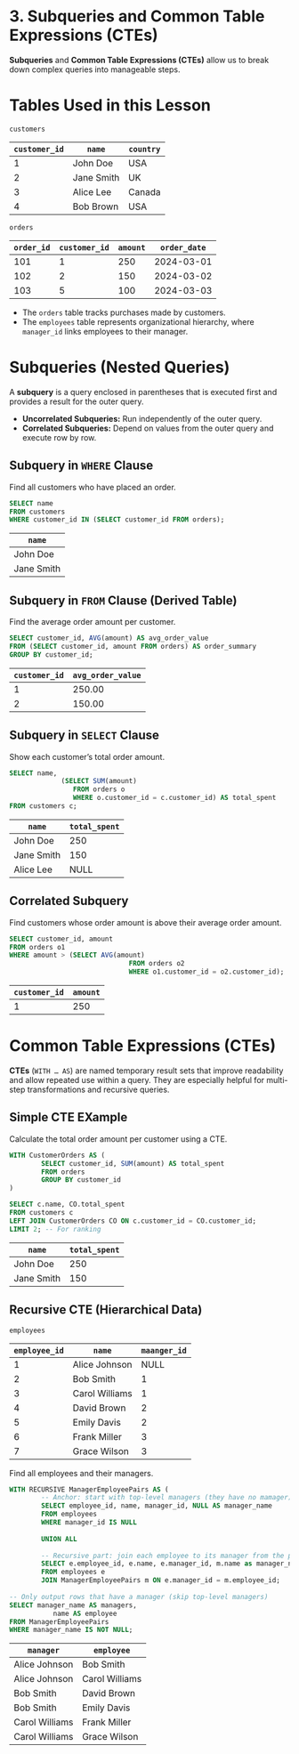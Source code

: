 # 3. Subqueries and Common Table Expressions (CTEs)

**Subqueries** and **Common Table Expressions (CTEs)** allow us to break down complex queries into manageable steps.

# Tables Used in this Lesson

`customers`

| `customer_id` | `name` | `country` |
| --- | --- | --- |
| 1 | John Doe | USA |
| 2 | Jane Smith | UK |
| 3 | Alice Lee | Canada |
| 4 | Bob Brown | USA |

`orders`

| `order_id` | `customer_id` | `amount` | `order_date` |
| --- | --- | --- | --- |
| 101 | 1 | 250 | 2024-03-01 |
| 102 | 2 | 150 | 2024-03-02 |
| 103 | 5 | 100 | 2024-03-03 |
- The `orders` table tracks purchases made by customers.
- The `employees` table represents organizational hierarchy, where `manager_id` links employees to their manager.

# Subqueries (Nested Queries)

A **subquery** is a query enclosed in parentheses that is executed first and provides a result for the outer query.

- **Uncorrelated Subqueries:** Run independently of the outer query.
- **Correlated Subqueries:** Depend on values from the outer query and execute row by row.

## Subquery in `WHERE` Clause

Find all customers who have placed an order.

```sql
SELECT name
FROM customers
WHERE customer_id IN (SELECT customer_id FROM orders);
```

| `name` |
| --- |
| John Doe |
| Jane Smith |

## Subquery in `FROM` Clause (Derived Table)

Find the average order amount per customer.

```sql
SELECT customer_id, AVG(amount) AS avg_order_value
FROM (SELECT customer_id, amount FROM orders) AS order_summary
GROUP BY customer_id;
```

| `customer_id` | `avg_order_value` |
| --- | --- |
| 1 | 250.00 |
| 2 | 150.00 |

## Subquery in `SELECT` Clause

Show each customer’s total order amount.

```sql
SELECT name,
			 (SELECT SUM(amount)
				FROM orders o
				WHERE o.customer_id = c.customer_id) AS total_spent
FROM customers c;
```

| `name` | `total_spent` |
| --- | --- |
| John Doe | 250 |
| Jane Smith | 150 |
| Alice Lee | NULL |

## Correlated Subquery

Find customers whose order amount is above their average order amount.

```sql
SELECT customer_id, amount
FROM orders o1
WHERE amount > (SELECT AVG(amount) 
							  FROM orders o2
							  WHERE o1.customer_id = o2.customer_id);
```

| `customer_id` | `amount` |
| --- | --- |
| 1 | 250 |

# Common Table Expressions (CTEs)

**CTEs** (`WITH … AS`) are named temporary result sets that improve readability and allow repeated use within a query. They are especially helpful for multi-step transformations and recursive queries.

## Simple CTE EXample

Calculate the total order amount per customer using a CTE.

```sql
WITH CustomerOrders AS (
		SELECT customer_id, SUM(amount) AS total_spent
		FROM orders
		GROUP BY customer_id
)

SELECT c.name, CO.total_spent
FROM customers c
LEFT JOIN CustomerOrders CO ON c.customer_id = CO.customer_id;
LIMIT 2; -- For ranking
```

| `name` | `total_spent` |
| --- | --- |
| John Doe | 250 |
| Jane Smith | 150 |

## Recursive CTE (Hierarchical Data)

`employees`

| `employee_id` | `name` | `maanger_id` |
| --- | --- | --- |
| 1 | Alice Johnson | NULL |
| 2 | Bob Smith | 1 |
| 3 | Carol Williams | 1 |
| 4 | David Brown | 2 |
| 5 | Emily Davis | 2 |
| 6 | Frank Miller | 3 |
| 7 | Grace Wilson | 3 |

Find all employees and their managers.

```sql
WITH RECURSIVE ManagerEmployeePairs AS (
		-- Anchor: start with top-level managers (they have no mamager)
		SELECT employee_id, name, manager_id, NULL AS manager_name
		FROM employees
		WHERE manager_id IS NULL
		
		UNION ALL
		
		-- Recursive part: join each employee to its manager from the previous level
		SELECT e.employee_id, e.name, e.manager_id, m.name as manager_name
		FROM employees e
		JOIN ManagerEmployeePairs m ON e.manager_id = m.employee_id;
		
-- Only output rows that have a manager (skip top-level managers)
SELECT manager_name AS managers,
		   name AS employee
FROM ManagerEmployeePairs
WHERE manager_name IS NOT NULL;
```

| `manager` | `employee` |
| --- | --- |
| Alice Johnson | Bob Smith |
| Alice Johnson | Carol Williams |
| Bob Smith | David Brown |
| Bob Smith | Emily Davis |
| Carol Williams | Frank Miller |
| Carol Williams | Grace Wilson |
